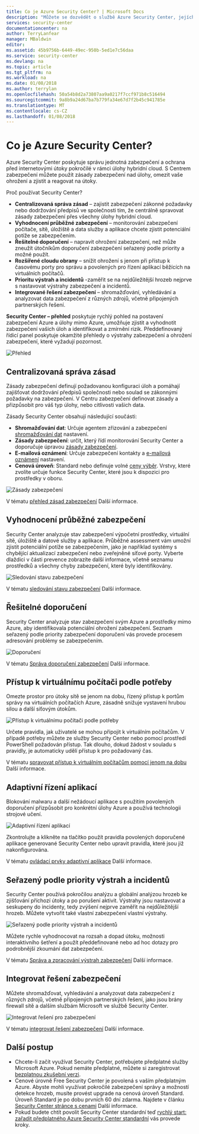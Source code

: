 ```yaml
---
title: Co je Azure Security Center? | Microsoft Docs
description: "Můžete se dozvědět o službě Azure Security Center, jejích klíčových funkcích a způsobu práce."
services: security-center
documentationcenter: na
author: TerryLanfear
manager: MBaldwin
editor: 
ms.assetid: 45b9756b-6449-49ec-950b-5ed1e7c56daa
ms.service: security-center
ms.devlang: na
ms.topic: article
ms.tgt_pltfrm: na
ms.workload: na
ms.date: 01/08/2018
ms.author: terrylan
ms.openlocfilehash: 50a54b8d2a73807aa9a0217f7ccf971b8c516494
ms.sourcegitcommit: 9a8b9a24d67ba7b779fa34e67d7f2b45c941785e
ms.translationtype: MT
ms.contentlocale: cs-CZ
ms.lasthandoff: 01/08/2018
---
```

# <a name="what-is-azure-security-center"></a>Co je Azure Security Center?
Azure Security Center poskytuje správu jednotná zabezpečení a ochrana před internetovými útoky pokročilé v rámci úlohy hybridní cloud. S Centrem zabezpečení můžete použít zásady zabezpečení nad úlohy, omezit vaše ohrožení a zjistit a reagovat na útoky.

Proč používat Security Center?

- **Centralizovaná správa zásad** – zajistit zabezpečení zákonné požadavky nebo dodržování předpisů ve společnosti tím, že centrálně spravovat zásady zabezpečení přes všechny úlohy hybridní cloud.
- **Vyhodnocení průběžné zabezpečení** – monitorování zabezpečení počítače, sítě, úložiště a data služby a aplikace chcete zjistit potenciální potíže se zabezpečením.
- **Řešitelné doporučení** – napravit ohrožení zabezpečení, než může zneužít útočníkům doporučení zabezpečení seřazený podle priority a možné použít.
- **Rozšířené cloudu obrany** – snížit ohrožení s jenom při přístup k časovému porty pro správu a povolených pro řízení aplikací běžících na virtuálních počítačů.
- **Prioritu výstrah a incidentů** -zaměřit se na nejdůležitější hrozeb nejprve s nastavovat výstrahy zabezpečení a incidentů.
- **Integrované řešení zabezpečení** – shromažďování, vyhledávání a analyzovat data zabezpečení z různých zdrojů, včetně připojených partnerských řešení.

**Security Center – přehled** poskytuje rychlý pohled na postavení zabezpečení Azure a úlohy mimo Azure, umožňuje zjistit a vyhodnotit zabezpečení vašich úloh a identifikovat a zmírnění rizik. Předdefinovaný řídicí panel poskytuje okamžité přehledy o výstrahy zabezpečení a ohrožení zabezpečení, které vyžadují pozornost.

![Přehled][1]

## <a name="centralized-policy-management"></a>Centralizovaná správa zásad
Zásady zabezpečení definují požadovanou konfiguraci úloh a pomáhají zajišťovat dodržování předpisů společnosti nebo soulad se zákonnými požadavky na zabezpečení. V Centru zabezpečení definovat zásady a přizpůsobit pro váš typ úlohy, nebo citlivosti vašich data.

Zásady Security Center obsahují následující součásti:

- **Shromažďování dat**: Určuje agentem zřizování a zabezpečení [shromažďování dat](security-center-enable-data-collection.md) nastavení.
- **Zásady zabezpečení**: určit, který řídí monitorování Security Center a doporučuje úpravou [zásady zabezpečení](security-center-policies.md).
- **E-mailová oznámení**: Určuje zabezpečení kontakty a [e-mailová oznámení](security-center-provide-security-contact-details.md) nastavení.
- **Cenová úroveň**: Standard nebo definuje volné [ceny výběr](security-center-pricing.md). Vrstvy, které zvolíte určuje funkce Security Center, které jsou k dispozici pro prostředky v oboru.

![Zásady zabezpečení][2]

V tématu [přehled zásad zabezpečení](security-center-policies-overview.md) Další informace.

## <a name="continuous-security-assessment"></a>Vyhodnocení průběžné zabezpečení
Security Center analyzuje stav zabezpečení výpočetní prostředky, virtuální sítě, úložiště a datové služby a aplikace. Průběžné assessment vám umožní zjistit potenciální potíže se zabezpečením, jako je například systémy s chybějící aktualizací zabezpečení nebo zveřejněné síťové porty. Vyberte dlaždici v části prevence zobrazíte další informace, včetně seznamu prostředků a všechny chyby zabezpečení, které byly identifikovány.

![Sledování stavu zabezpečení][3]

V tématu [sledování stavu zabezpečení](security-center-monitoring.md) Další informace.

## <a name="actionable-recommendations"></a>Řešitelné doporučení
Security Center analyzuje stav zabezpečení svým Azure a prostředky mimo Azure, aby identifikovala potenciální ohrožení zabezpečení. Seznam seřazený podle priority zabezpečení doporučení vás provede procesem adresování problémy se zabezpečením.

![Doporučení][4]

V tématu [Správa doporučení zabezpečení](security-center-recommendations.md) Další informace.

## <a name="just-in-time-vm-access"></a>Přístup k virtuálnímu počítači podle potřeby
Omezte prostor pro útoky sítě se jenom na dobu, řízený přístup k portům správy na virtuálních počítačích Azure, zásadně snižuje vystavení hrubou silou a další síťovým útokům.

![Přístup k virtuálnímu počítači podle potřeby][5]

Určete pravidla, jak uživatelé se mohou připojit k virtuálním počítačům. V případě potřeby můžete ze služby Security Center nebo pomocí prostředí PowerShell požadován přístup. Tak dlouho, dokud žádost v souladu s pravidly, je automaticky udělí přístup k pro požadovaný čas.

V tématu [spravovat přístup k virtuálním počítačům pomocí jenom na dobu](security-center-just-in-time.md) Další informace.

## <a name="adaptive-application-controls"></a>Adaptivní řízení aplikací
Blokování malwaru a další nežádoucí aplikace s použitím povolených doporučení přizpůsobit pro konkrétní úlohy Azure a používá technologii strojové učení.

![Adaptivní řízení aplikací][6]

Zkontrolujte a klikněte na tlačítko použít pravidla povolených doporučené aplikace generované Security Center nebo upravit pravidla, které jsou již nakonfigurována.

V tématu [ovládací prvky adaptivní aplikace](security-center-adaptive-application.md) Další informace.

## <a name="prioritized-alerts-and-incidents"></a>Seřazený podle priority výstrah a incidentů
Security Center používá pokročilou analýzu a globální analýzou hrozeb ke zjišťování příchozí útoky a po porušení aktivit. Výstrahy jsou nastavovat a seskupeny do incidenty, tedy zvýšení nejprve zaměřit na nejdůležitější hrozeb. Můžete vytvořit také vlastní zabezpečení vlastní výstrahy.

![Seřazený podle priority výstrah a incidentů][7]

Můžete rychle vyhodnocovat na rozsah a dopad útoku, možnosti interaktivního šetření a použít předdefinované nebo ad hoc dotazy pro podrobnější zkoumání dat zabezpečení.

V tématu [Správa a zpracování výstrah zabezpečení](security-center-managing-and-responding-alerts.md) Další informace.

## <a name="integrate-your-security-solutions"></a>Integrovat řešení zabezpečení
Můžete shromažďovat, vyhledávání a analyzovat data zabezpečení z různých zdrojů, včetně připojených partnerských řešení, jako jsou brány firewall sítě a dalším službám Microsoft ve službě Security Center.

![Integrovat řešení pro zabezpečení][8]

V tématu [integrovat řešení zabezpečení](security-center-partner-integration.md) Další informace.

## <a name="next-steps"></a>Další postup

- Chcete-li začít využívat Security Center, potřebujete předplatné služby Microsoft Azure. Pokud nemáte předplatné, můžete si zaregistrovat [bezplatnou zkušební verzi](https://azure.microsoft.com/free/).
- Cenové úrovně Free Security Center je povolená s vaším předplatným Azure. Abyste mohli využívat pokročilé zabezpečení správy a možností detekce hrozeb, musíte provést upgrade na cenová úroveň Standard. Úroveň Standard je po dobu prvních 60 dní zdarma. Najdete v článku [Security Center stránce s cenami](https://azure.microsoft.com/pricing/details/security-center/) Další informace.
- Pokud budete chtít povolit Security Center standardní teď [rychlý start: zařadit předplatného Azure Security Center standardní](security-center-get-started.md) vás provede kroky.


<!--Image references-->
[1]: ./media/security-center-intro/overview.png
[2]: ./media/security-center-intro/security-policy.png
[3]: ./media/security-center-intro/compute.png
[4]: ./media/security-center-intro/recommendations.png
[5]: ./media/security-center-intro/just-in-time-vm-access.png
[6]: ./media/security-center-intro/adaptive-app-controls.png
[7]: ./media/security-center-intro/security-alerts.png
[8]: ./media/security-center-intro/security-solutions.png
